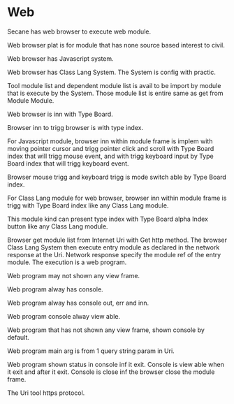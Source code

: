 # Web

Secane has web browser to execute web module.

Web browser plat is for module that has none source based interest to civil.

Web browser has Javascript system.

Web browser has Class Lang System.
The System is config with practic.

Tool module list and dependent module list is avail
to be import by module that is execute by the System.
Those module list is entire same as get from Module Module.

Web browser is inn with Type Board.

Browser inn to trigg browser is with type index.

For Javascript module, 
browser inn within module frame is implem with moving pointer cursor and
trigg pointer click and scroll with Type Board index that will trigg mouse event, 
and with trigg keyboard input by Type Board index that will trigg
keyboard event.

Browser mouse trigg and keyboard trigg is mode switch able by Type Board index.

For Class Lang module for web browser,
browser inn within module frame is trigg with Type Board index like any
Class Lang module.

This module kind can present type index with Type Board alpha Index button
like any Class Lang module.

Browser get module list from Internet Uri with Get http method.
The browser Class Lang System then execute entry module as declared in the 
network response at the Uri.
Network response specify the module ref of the entry module.
The execution is a web program.

Web program may not shown any view frame.

Web program alway has console.

Web program alway has console out, err and inn.

Web program console alway view able.

Web program that has not shown any view frame, shown console by default.

Web program main arg is from 1 query string param in Uri.

Web program shown status in console inf it exit.
Console is view able when it exit and after it exit.
Console is close inf the browser close the module frame.

The Uri tool https protocol.